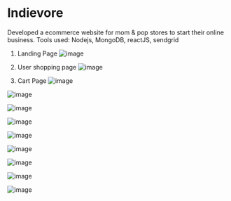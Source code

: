 # Indievore
Developed a ecommerce website for mom & pop stores to start their online business. 
Tools used: Nodejs, MongoDB, reactJS, sendgrid
1. Landing Page
![image](https://github.com/user-attachments/assets/2d77a856-5fdb-4a6f-91fe-f837af817943)

2. User shopping page
![image](https://github.com/user-attachments/assets/3bf4ff7c-f49b-4bde-a97b-9ca7a958943b)

3. Cart Page
![image](https://github.com/user-attachments/assets/5ee11b9a-79f5-4a64-94ca-d42946acc3cd)

![image](https://github.com/user-attachments/assets/625788e6-6aa8-4832-b6c5-19ff37b47437)

![image](https://github.com/user-attachments/assets/fd7fead9-be33-4dc6-a86e-abf18ee7c323)

![image](https://github.com/user-attachments/assets/937605c3-2716-461f-b510-4f63236db74b)

![image](https://github.com/user-attachments/assets/fb45428a-28cc-4e65-a769-6fa5a9f72cdf)

![image](https://github.com/user-attachments/assets/f376c167-e9d0-470c-b9a0-64f7c5032ef2)

![image](https://github.com/user-attachments/assets/d658a0dd-6160-4e98-8a12-1614dbb5f5fe)

![image](https://github.com/user-attachments/assets/1de3d0d1-ba13-4dd1-9122-98e5111505b3)

![image](https://github.com/user-attachments/assets/ed3e4d2e-cf85-4210-943c-bfe92e755517)











